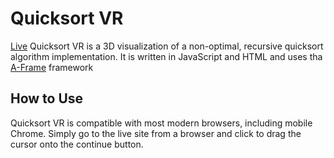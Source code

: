 # Quicksort VR
[Live](https://operskaas.github.io/VR-Quicksort)
Quicksort VR is a 3D visualization of a non-optimal, recursive quicksort algorithm implementation.
It is written in JavaScript and HTML and uses tha [A-Frame](https://github.com/aframevr/aframe) framework

## How to Use
Quicksort VR is compatible with most modern browsers, including mobile Chrome. Simply go to the live site from a browser and click to drag the cursor onto the continue button. 